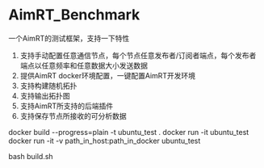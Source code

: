 # AimRT_Benchmark

  一个AimRT的测试框架，支持一下特性
  1. 支持手动配置任意通信节点，每个节点任意发布者/订阅者端点，每个发布者端点以任意频率和任意数据大小发送数据
  2. 提供AimRT docker环境配置，一键配置AimRT开发环境
  3. 支持构建随机拓扑
  4. 支持输出拓扑图
  5. 支持AimRT所支持的后端插件
  6. 支持保存节点所接收的可分析数据


  docker build --progress=plain -t ubuntu_test .
  docker run -it ubuntu_test
  docker run -it -v path_in_host:path_in_docker ubuntu_test

  bash build.sh
